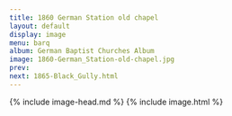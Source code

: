 ```yaml
---
title: 1860 German Station old chapel
layout: default
display: image
menu: barq
album: German Baptist Churches Album
image: 1860-German_Station-old-chapel.jpg
prev: 
next: 1865-Black_Gully.html
---
```

{% include image-head.md %}
{% include image.html %}